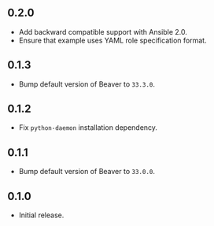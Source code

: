 ## 0.2.0

- Add backward compatible support with Ansible 2.0.
- Ensure that example uses YAML role specification format.

## 0.1.3

- Bump default version of Beaver to `33.3.0`.

## 0.1.2

- Fix `python-daemon` installation dependency.

## 0.1.1

- Bump default version of Beaver to `33.0.0`.

## 0.1.0

- Initial release.
